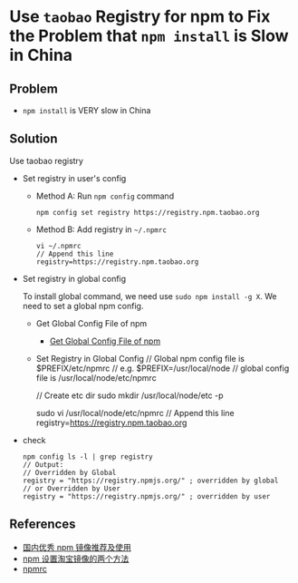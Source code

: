 # Use `taobao` Registry for npm to Fix the Problem that `npm install` is Slow in China

## Problem

- `npm install` is VERY slow in China

## Solution

Use taobao registry

- Set registry in user's config

  - Method A: Run `npm config` command

        npm config set registry https://registry.npm.taobao.org

  - Method B: Add registry in `~/.npmrc`

        vi ~/.npmrc
        // Append this line
        registry=https://registry.npm.taobao.org

- Set registry in global config

  To install global command, we need use `sudo npm install -g X`.
  We need to set a global npm config.

  * Get Global Config File of npm
    * [Get Global Config File of npm](https://github.com/northbright/Notes/blob/master/front-end-web-dev/npm/get-global-config-file-of-npm.md)

  * Set Registry in Global Config
      // Global npm config file is $PREFIX/etc/npmrc
      // e.g. $PREFIX=/usr/local/node
      // global config file is /usr/local/node/etc/npmrc

      // Create etc dir
      sudo mkdir /usr/local/node/etc -p

      sudo vi /usr/local/node/etc/npmrc
      // Append this line
      registry=https://registry.npm.taobao.org

- check

  ```
  npm config ls -l | grep registry
  // Output:
  // Overridden by Global
  registry = "https://registry.npmjs.org/" ; overridden by global
  // or Overridden by User
  registry = "https://registry.npmjs.org/" ; overridden by user
  ```

## References

- [国内优秀 npm 镜像推荐及使用](http://riny.net/2014/cnpm/)
- [npm 设置淘宝镜像的两个方法](https://www.jianshu.com/p/92116d8d2298)
- [npmrc](https://docs.npmjs.com/files/npmrc)
